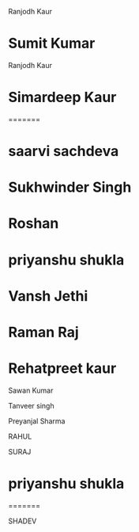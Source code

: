 
Ranjodh Kaur  

Sumit Kumar
=======
Ranjodh Kaur



Simardeep Kaur
=======
=======


saarvi sachdeva
=======

Sukhwinder Singh
=======
Roshan
=======

priyanshu shukla
=======

Vansh Jethi
=======


Raman Raj
=======
Rehatpreet kaur
=======

Sawan Kumar


Tanveer singh

Preyanjal Sharma

RAHUL

SURAJ

priyanshu shukla
=======
=======


SHADEV
